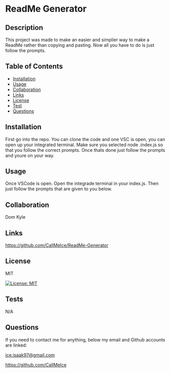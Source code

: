 # ReadMe Generator

  ## Description 
  
  This project was made to make an easier and simplier way to make a ReadMe rather than copying and pasting. Now all you have to do is just follow the prompts.

  ## Table of Contents 
  
  * [Installation](#Installation)
  * [Usage](#Usage)
  * [Collaboration](#Collaboration)
  * [Links](#Links)
  * [License](#License)
  * [Test](#Test)
  * [Questions](#Questions)

  ## Installation 
  
  First go into the repo. You can clone the code and one VSC is open, you can open up your integrated terminal. Make sure you selected node .index.js so that you follow the correct prompts. Once thats done just follow the prompts and youre on your way.

  ## Usage 
  
  Once VSCode is open. Open the integrade terminal in your index.js. Then just follow the prompts that are given to you below.

  ## Collaboration 
  
  Dom Kyle

  ## Links 
  
  https://github.com/CallMeIce/ReadMe-Generator

  ## License 
  
  MIT

  [![License: MIT](https://img.shields.io/badge/License-MIT-yellow.svg)](https://opensource.org/licenses/MIT)

  ## Tests 
  
  N/A

  ## Questions 
  
  If you need to contact me for anything, below my email and Github accounts are linked:

  ice.isaak97@gmail.com

  https://github.com/CallMeIce
 
